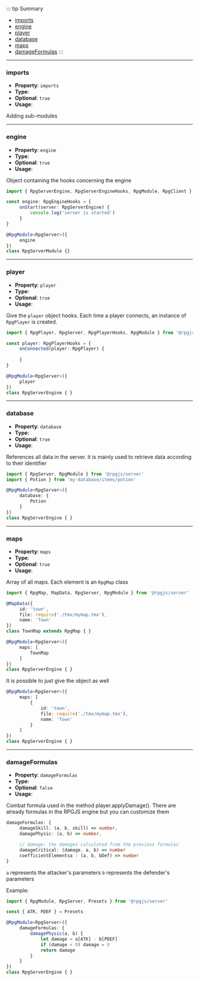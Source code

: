::: tip Summary
- [imports](#imports)
- [engine](#engine)
- [player](#player)
- [database](#database)
- [maps](#maps)
- [damageFormulas](#damageformulas)
:::
---
### imports
- **Property**: `imports`
- **Type**: <Type type=' { client: null | Function, server: null | Function }[]' />
- **Optional**: `true` 
- **Usage**:


Adding sub-modules


---
### engine
- **Property**: `engine`
- **Type**: <Type type=' <a href="/classes/server-engine">RpgServerEngine</a>Hooks' />
- **Optional**: `true` 
- **Usage**:


Object containing the hooks concerning the engine

```ts
import { RpgServerEngine, RpgServerEngineHooks, RpgModule, RpgClient } from '@rpgjs/server'

const engine: RpgEngineHooks = {
     onStart(server: RpgServerEngine) {
         console.log('server is started')
     }
}

@RpgModule<RpgServer>({
     engine
})
class RpgServerModule {}
```


---
### player
- **Property**: `player`
- **Type**: <Type type='RpgClassPlayer&lt <a href="/commands/common.html">RpgPlayer</a>&gt;' />
- **Optional**: `true` 
- **Usage**:

 
Give the `player` object hooks. Each time a player connects, an instance of `RpgPlayer` is created.

```ts
import { RpgPlayer, RpgServer, RpgPlayerHooks, RpgModule } from '@rpgjs/server'

const player: RpgPlayerHooks = {
     onConnected(player: RpgPlayer) {
         
     }
}

@RpgModule<RpgServer>({
     player
})
class RpgServerEngine { } 
``` 


---
### database
- **Property**: `database`
- **Type**: <Type type=' { [dataName]: data } ' />
- **Optional**: `true` 
- **Usage**:

 
References all data in the server. it is mainly used to retrieve data according to their identifier

```ts
import { RpgServer, RpgModule } from '@rpgjs/server'
import { Potion } from 'my-database/items/potion'

@RpgModule<RpgServer>({
     database: {
         Potion
     }
})
class RpgServerEngine { } 
``` 


---
### maps
- **Property**: `maps`
- **Type**: <Type type='RpgClassMap&lt <a href="/classes/map">RpgMap</a>&gt;[]' />
- **Optional**: `true` 
- **Usage**:

 
Array of all maps. Each element is an `RpgMap` class

```ts
import { RpgMap, MapData, RpgServer, RpgModule } from '@rpgjs/server'

@MapData({
     id: 'town',
     file: require('./tmx/mymap.tmx'),
     name: 'Town'
})
class TownMap extends RpgMap { }

@RpgModule<RpgServer>({
     maps: [
         TownMap
     ]
})
class RpgServerEngine { } 
``` 

It is possible to just give the object as well

```ts
@RpgModule<RpgServer>({
     maps: [
         {
             id: 'town',
             file: require('./tmx/mymap.tmx'),
             name: 'Town'
         }
     ]
})
class RpgServerEngine { } 
``` 



---
### damageFormulas
- **Property**: `damageFormulas`
- **Type**: <Type type='object' />
- **Optional**: `false` 
- **Usage**:

 
Combat formula used in the method player.applyDamage(). There are already formulas in the RPGJS engine but you can customize them
 
```ts
damageFormulas: {
     damageSkill: (a, b, skill) => number,
     damagePhysic: (a, b) => number,

     // damage: the damages calculated from the previous formulas
     damageCritical: (damage, a, b) => number
     coefficientElementsa : (a, b, bDef) => number
}
```

`a` represents the attacker's parameters
`b` represents the defender's parameters

Example:

```ts
import { RpgModule, RpgServer, Presets } from '@rpgjs/server'

const { ATK, PDEF } = Presets

@RpgModule<RpgServer>({
     damageFormulas: {
         damagePhysic(a, b) {
             let damage = a[ATK] - b[PDEF]
             if (damage < 0) damage = 0
             return damage
         }
     }
})
class RpgServerEngine { } 
```
